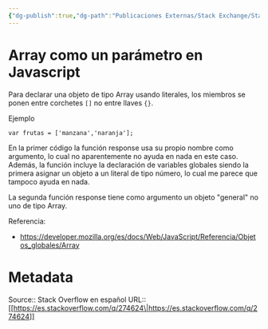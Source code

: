 ```yaml
---
{"dg-publish":true,"dg-path":"Publicaciones Externas/Stack Exchange/Stack Overflow en español/es.stackoverflow.com-274624.md","permalink":"/publicaciones-externas/stack-exchange/stack-overflow-en-espanol/es-stackoverflow-com-274624/","title":"Array como un parámetro en Javascript","hide":true,"noteIcon":"default","created":"2024-04-03T12:49:10.355-06:00","updated":"2024-04-05T16:43:55.459-06:00"}
---
```


# Array como un parámetro en Javascript

Para declarar una objeto de tipo Array usando literales, los miembros se ponen entre corchetes `[]` no entre llaves `{}`.

Ejemplo

    var frutas = ['manzana','naranja'];

En la primer código la función response usa su propio nombre como argumento, lo cual no aparentemente no ayuda en nada en este caso. Además, la función incluye la declaración de variables globales siendo la primera asignar un objeto a un literal de tipo número, lo cual me parece que tampoco ayuda en nada.

La segunda función response tiene como argumento un objeto "general" no uno de tipo Array.

Referencia:

- https://developer.mozilla.org/es/docs/Web/JavaScript/Referencia/Objetos_globales/Array

# Metadata
Source:: Stack Overflow en español
URL:: [[https://es.stackoverflow.com/q/274624\|https://es.stackoverflow.com/q/274624]]

